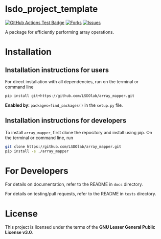 # lsdo_project_template

<!---
[![Python](https://img.shields.io/pypi/pyversions/lsdo_project_template)](https://img.shields.io/pypi/pyversions/lsdo_project_template)
[![Pypi](https://img.shields.io/pypi/v/lsdo_project_template)](https://pypi.org/project/lsdo_project_template/)
[![Coveralls Badge][13]][14]
[![PyPI version][10]][11]
[![PyPI Monthly Downloads][12]][11]
-->

[![GitHub Actions Test Badge](https://github.com/LSDOlab/array_mapper/actions/workflows/actions.yml/badge.svg)](https://github.com/LSDOlab/array_mapper/actions)
[![Forks](https://img.shields.io/github/forks/LSDOlab/array_mapper.svg)](https://github.com/LSDOlab/array_mapper/network)
[![Issues](https://img.shields.io/github/issues/LSDOlab/array_mapper.svg)](https://github.com/LSDOlab/array_mapper/issues)

A package for efficiently performing array operations.

# Installation

## Installation instructions for users
For direct installation with all dependencies, run on the terminal or command line
```sh
pip install git+https://github.com/LSDOlab/array_mapper.git
```

**Enabled by**: `packages=find_packages()` in the `setup.py` file.

## Installation instructions for developers
To install `array_mapper`, first clone the repository and install using pip.
On the terminal or command line, run
```sh
git clone https://github.com/LSDOlab/array_mapper.git
pip install -e ./array_mapper
```

# For Developers
For details on documentation, refer to the README in `docs` directory.

For details on testing/pull requests, refer to the README in `tests` directory.

# License
This project is licensed under the terms of the **GNU Lesser General Public License v3.0**.
